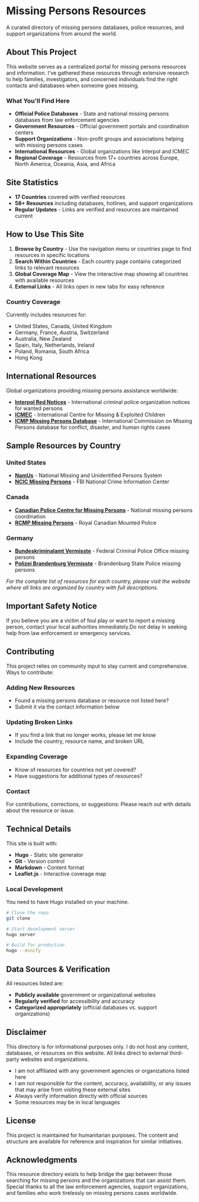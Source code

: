 # Missing Persons Resources

A curated directory of missing persons databases, police resources, and support organizations from around the world.


## About This Project

This website serves as a centralized portal for missing persons resources and information. I've gathered these resources through extensive research to help families, investigators, and concerned individuals find the right contacts and databases when someone goes missing.

### What You'll Find Here

- **Official Police Databases** - State and national missing persons databases from law enforcement agencies
- **Government Resources** - Official government portals and coordination centers
- **Support Organizations** - Non-profit groups and associations helping with missing persons cases
- **International Resources** - Global organizations like Interpol and ICMEC
- **Regional Coverage** - Resources from 17+ countries across Europe, North America, Oceania, Asia, and Africa

## Site Statistics

- **17 Countries** covered with verified resources
- **58+ Resources** including databases, hotlines, and support organizations
- **Regular Updates** - Links are verified and resources are maintained current

## How to Use This Site

1. **Browse by Country** - Use the navigation menu or countries page to find resources in specific locations
2. **Search Within Countries** - Each country page contains categorized links to relevant resources
3. **Global Coverage Map** - View the interactive map showing all countries with available resources
4. **External Links** - All links open in new tabs for easy reference

### Country Coverage

Currently includes resources for:
- United States, Canada, United Kingdom
- Germany, France, Austria, Switzerland
- Australia, New Zealand
- Spain, Italy, Netherlands, Ireland
- Poland, Romania, South Africa
- Hong Kong

## International Resources

Global organizations providing missing persons assistance worldwide:

- **[Interpol Red Notices](https://www.interpol.int/en/How-we-work/Notices/Red-Notices)** - International criminal police organization notices for wanted persons
- **[ICMEC](https://www.icmec.org)** - International Centre for Missing & Exploited Children
- **[ICMP Missing Persons Database](https://oic.icmp.int/index.php?w=reg_lista_pub_ter_in&x=search&l=en)** - International Commission on Missing Persons database for conflict, disaster, and human rights cases

## Sample Resources by Country

### United States
- **[NamUs](https://namus.nij.ojp.gov/)** - National Missing and Unidentified Persons System
- **[NCIC Missing Persons](https://www.fbi.gov/services/cjis/ncic)** - FBI National Crime Information Center

### Canada
- **[Canadian Police Centre for Missing Persons](https://www.canada.ca/en/public-safety-canada/services/missing-persons.html)** - National missing persons coordination
- **[RCMP Missing Persons](https://www.rcmp-grc.gc.ca/en/missing-and-exploited-children)** - Royal Canadian Mounted Police

### Germany
- **[Bundeskriminalamt Vermisste](https://www.bka.de/DE/UnsereAufgaben/Deliktsbereiche/VermisstePersonen/vermisstePersonen_node.html)** - Federal Criminal Police Office missing persons
- **[Polizei Brandenburg Vermisste](https://www.polizei.brandenburg.de/sicherheit/vermisste)** - Brandenburg State Police missing persons

*For the complete list of resources for each country, please visit the website where all links are organized by country with full descriptions.*

## Important Safety Notice

If you believe you are a victim of foul play or want to report a missing person, contact your local authorities immediately.Do not delay in seeking help from law enforcement or emergency services.

## Contributing

This project relies on community input to stay current and comprehensive. Ways to contribute:

### Adding New Resources
- Found a missing persons database or resource not listed here?
- Submit it via the contact information below

### Updating Broken Links
- If you find a link that no longer works, please let me know
- Include the country, resource name, and broken URL

### Expanding Coverage
- Know of resources for countries not yet covered?
- Have suggestions for additional types of resources?

### Contact
For contributions, corrections, or suggestions: Please reach out with details about the resource or issue.

## Technical Details

This site is built with:
- **Hugo** - Static site generator
- **Git** - Version control
- **Markdown** - Content format
- **Leaflet.js** - Interactive coverage map

### Local Development

You need to have Hugo installed on your machine. 

```bash
# Clone the repo
git clone 

# Start development server
hugo server

# Build for production
hugo --minify
```

## Data Sources & Verification

All resources listed are:
- **Publicly available** government or organizational websites
- **Regularly verified** for accessibility and accuracy
- **Categorized appropriately** (official databases vs. support organizations)

## Disclaimer

This directory is for informational purposes only. I do not host any content, databases, or resources on this website. All links direct to external third-party websites and organizations.

- I am not affiliated with any government agencies or organizations listed here
- I am not responsible for the content, accuracy, availability, or any issues that may arise from visiting these external sites
- Always verify information directly with official sources
- Some resources may be in local languages

## License

This project is maintained for humanitarian purposes. The content and structure are available for reference and inspiration for similar initiatives.

## Acknowledgments

This resource directory exists to help bridge the gap between those searching for missing persons and the organizations that can assist them. Special thanks to all the law enforcement agencies, support organizations, and families who work tirelessly on missing persons cases worldwide.

